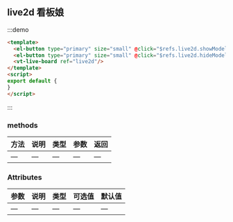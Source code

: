 ## live2d 看板娘

:::demo

```html
<template>
  <el-button type="primary" size="small" @click="$refs.live2d.showModel()">打开看板娘</el-button>
  <el-button type="primary" size="small" @click="$refs.live2d.hideModel()">关闭看板娘</el-button>
  <vt-live-board ref="live2d"/>
</template>
<script>
export default {
}
</script>
```

:::


### methods
| 方法           | 说明             | 类型   | 参数 | 返回 |
| -------------   | ---------------- | ------ | ------ | -------- |
| —         | —           | — | —    | —    |



### Attributes

| 参数           | 说明             | 类型   | 可选值 | 默认值 |
| -------------   | ---------------- | ------ | ------ | -------- |
| —         | —           | — | —    | —    |

